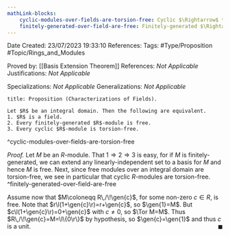 ```yaml
---
mathLink-blocks:
    cyclic-modules-over-fields-are-torsion-free: Cyclic $\Rightarrow$ torsion-free (field)
    finitely-generated-over-field-are-free: Finitely-generated $\Rightarrow$ free (field)
---
```


<div class="topSpace"></div>

Date Created: 23/07/2023 19:33:10
References:
Tags: #Type/Proposition #Topic/Rings_and_Modules

Proved by: [[Basis Extension Theorem]]
References: <i>Not Applicable</i>
Justifications: <i>Not Applicable</i>

Specializations: <i>Not Applicable</i>
Generalizations: <i>Not Applicable</i>

``` ad-Proposition
title: Proposition (Characterizations of Fields).

Let $R$ be an integral domain. Then the following are equivalent.
1. $R$ is a field.
2. Every finitely-generated $R$-module is free.
3. Every cyclic $R$-module is torsion-free.

```
^cyclic-modules-over-fields-are-torsion-free

<i>Proof.</i> Let $M$ be an $R$-module. That $1\Rightarrow2\Rightarrow3$ is easy, for if $M$ is finitely-generated, we can extend any linearly-independent set to a basis for $M$ and hence $M$ is free. Next, since free modules over an integral domain are torsion-free, we see in particular that cyclic $R$-modules are torsion-free.
^finitely-generated-over-field-are-free

Assume now that $M\coloneqq R\,/\!\gen{c}$, for some non-zero $c\in R$, is free. Note that $r\l(1+\gen{c}\r)=r+\gen{c}$, so $\gen{1}=M$. But $c\l(1+\gen{c}\r)=0+\gen{c}$ with $c\neq0$, so $\Tor M=M$. Thus $R\,/\!\gen{c}=M=\l\{0\r\}$ by hypothesis, so $\gen{c}=\gen{1}$ and thus $c$ is a unit.<span style="float:right;">$\blacksquare$</span>
